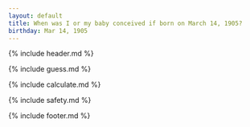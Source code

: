 ```yaml
---
layout: default
title: When was I or my baby conceived if born on March 14, 1905?
birthday: Mar 14, 1905
---
```


{% include header.md %}

{% include guess.md %}

{% include calculate.md %}

{% include safety.md %}

{% include footer.md %}



